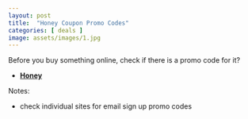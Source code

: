 ```yaml
---
layout: post
title:  "Honey Coupon Promo Codes"
categories: [ deals ]
image: assets/images/1.jpg
---
```


Before you buy something online, check if there is a promo code for it?

+ **[Honey](https://www.joinhoney.com/explore/)**

Notes:
- check individual sites for email sign up promo codes

